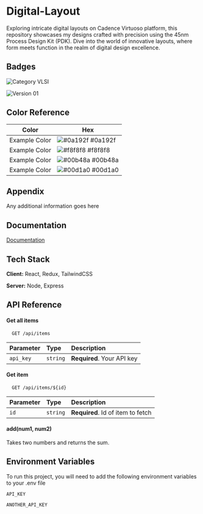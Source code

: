 
# Digital-Layout

Exploring intricate digital layouts on Cadence Virtuoso platform, this repository showcases my designs crafted with precision using the 45nm Process Design Kit (PDK). Dive into the world of innovative layouts, where form meets function in the realm of digital design excellence.




## Badges
![Category VLSI](https://img.shields.io/badge/Category-VLSI-blue.svg) 

![Version 01](https://img.shields.io/badge/Version-01-green.svg)


## Color Reference

| Color             | Hex                                                                |
| ----------------- | ------------------------------------------------------------------ |
| Example Color | ![#0a192f](https://via.placeholder.com/10/0a192f?text=+) #0a192f |
| Example Color | ![#f8f8f8](https://via.placeholder.com/10/f8f8f8?text=+) #f8f8f8 |
| Example Color | ![#00b48a](https://via.placeholder.com/10/00b48a?text=+) #00b48a |
| Example Color | ![#00d1a0](https://via.placeholder.com/10/00b48a?text=+) #00d1a0 |


## Appendix

Any additional information goes here


## Documentation

[Documentation](https://linktodocumentation)


## Tech Stack

**Client:** React, Redux, TailwindCSS

**Server:** Node, Express




## API Reference

#### Get all items

```http
  GET /api/items
```

| Parameter | Type     | Description                |
| :-------- | :------- | :------------------------- |
| `api_key` | `string` | **Required**. Your API key |

#### Get item

```http
  GET /api/items/${id}
```

| Parameter | Type     | Description                       |
| :-------- | :------- | :-------------------------------- |
| `id`      | `string` | **Required**. Id of item to fetch |

#### add(num1, num2)

Takes two numbers and returns the sum.


## Environment Variables

To run this project, you will need to add the following environment variables to your .env file

`API_KEY`

`ANOTHER_API_KEY`

